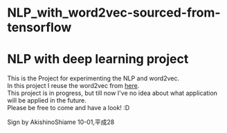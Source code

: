 # NLP_with_word2vec-sourced-from-tensorflow
<h1> NLP with deep learning project </h1>
This is the Project for experimenting the NLP and word2vec.<br>
In this project I reuse the word2vec from <a href="https://www.tensorflow.org/versions/r0.11/tutorials/word2vec/index.html">here</a>.<br>
This project is in progress, but till now I've no idea about what application will be applied in the future.<br>
Please be free to come and have a look! :D <br>

Sign by AkishinoShiame 10-01,平成28
